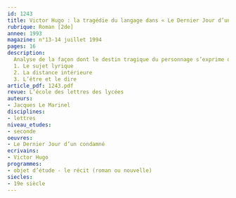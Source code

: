```yaml
---
id: 1243
title: Victor Hugo : la tragédie du langage dans « Le Dernier Jour d’un condamné » 
rubrique: Roman [2de]
annee: 1993
magazine: n°13-14 juillet 1994
pages: 16
description: 
  Analyse de la façon dont le destin tragique du personnage s’exprime dans son langage et dans l’écriture de Hugo…
  1. Le sujet lyrique
  2. La distance intérieure
  3. L’être et le dire
article_pdf: 1243.pdf
revue: L’école des lettres des lycées
auteurs:
- Jacques Le Marinel
disciplines:
- lettres
niveau_etudes:
- seconde
oeuvres:
- Le Dernier Jour d’un condamné
ecrivains:
- Victor Hugo
programmes:
- objet d’étude - le récit (roman ou nouvelle)
siecles:
- 19e siècle
---
```

